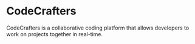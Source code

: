 # CodeCrafters
CodeCrafters is a collaborative coding platform that allows developers to work on projects together in real-time.
